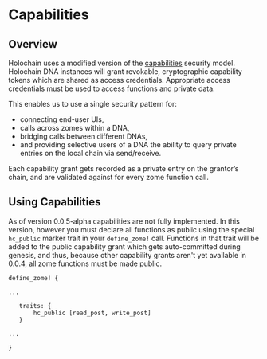 # Capabilities

## Overview
Holochain uses a modified version of the [capabilities](https://en.wikipedia.org/wiki/Capability-based_security) security model.  Holochain DNA instances will grant revokable, cryptographic capability tokens which are shared as access credentials. Appropriate access credentials must be used to access functions and private data.

This enables us to use a single security pattern for:

- connecting end-user UIs,
- calls across zomes within a DNA,
- bridging calls between different DNAs,
- and providing selective users of a DNA the ability to query private entries on the local chain via send/receive.

Each capability grant gets recorded as a private entry on the grantor’s chain, and are validated against for every zome function call.

## Using Capabilities

As of version 0.0.5-alpha capabilities are not fully implemented. In this version, however you must declare all functions as public using the special `hc_public` marker trait in your `define_zome!` call.  Functions in that trait will be added to the public capability grant which gets auto-committed during genesis, and thus, because other capability grants aren't yet available in 0.0.4, all zome functions must be made public.

```
define_zome! {

...

   traits: {
       hc_public [read_post, write_post]
   }

...

}
```
